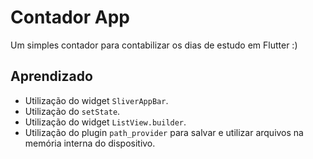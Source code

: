 # Contador App
 Um simples contador  para contabilizar  os dias de estudo em Flutter :)
 
 ## Aprendizado
* Utilização do widget `SliverAppBar`.
* Utilização do `setState`.
* Utilização do widget `ListView.builder`.
* Utilização do plugin `path_provider` para salvar e utilizar arquivos na memória interna do dispositivo.
